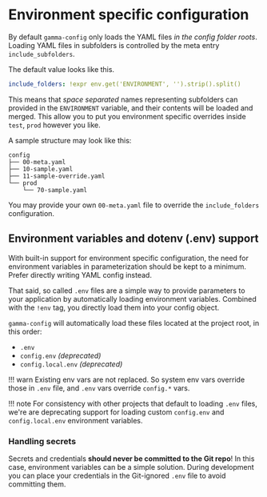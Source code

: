 # Environment specific configuration

By default `gamma-config` only loads the YAML files _in the config folder roots_.
Loading YAML files in subfolders is controlled by the meta entry `include_subfolders`.

The default value looks like this.

```yaml
include_folders: !expr env.get('ENVIRONMENT', '').strip().split()
```

This means that _space separated_ names representing subfolders can provided in the
`ENVIRONMENT` variable, and their contents will be loaded and merged. This allow you to
put you environment specific overrides inside `test`, `prod` however you like.

A sample structure may look like this:

```
config
├── 00-meta.yaml
├── 10-sample.yaml
├── 11-sample-override.yaml
└── prod
    └── 70-sample.yaml
```

You may provide your own `00-meta.yaml` file to override the `include_folders`
configuration.

## Environment variables and dotenv (.env) support

With built-in support for environment specific configuration, the need for
environment variables in parameterization should be kept to a minimum.
Prefer directly writing YAML config instead.


That said, so called `.env` files are a simple way to provide parameters to your
application by automatically loading environment variables. Combined with the `!env`
tag, you directly load them into your config object.

`gamma-config` will automatically load these files located at the project root, in this
order:

-   `.env`
-   `config.env` _(deprecated)_
-   `config.local.env` _(deprecated)_

!!! warn
    Existing env vars are not replaced. So system env vars override those in `.env`
    file, and `.env` vars override `config.*` vars.

!!! note
    For consistency with other projects that default to loading `.env` files, we're
    are deprecating support for loading custom `config.env` and `config.local.env`
    environment variables.

### Handling secrets

Secrets and credentials **should never be committed to the Git repo**! In this case,
environment variables can be a simple solution. During development you can place your
credentials in the Git-ignored `.env` file to avoid committing them.
